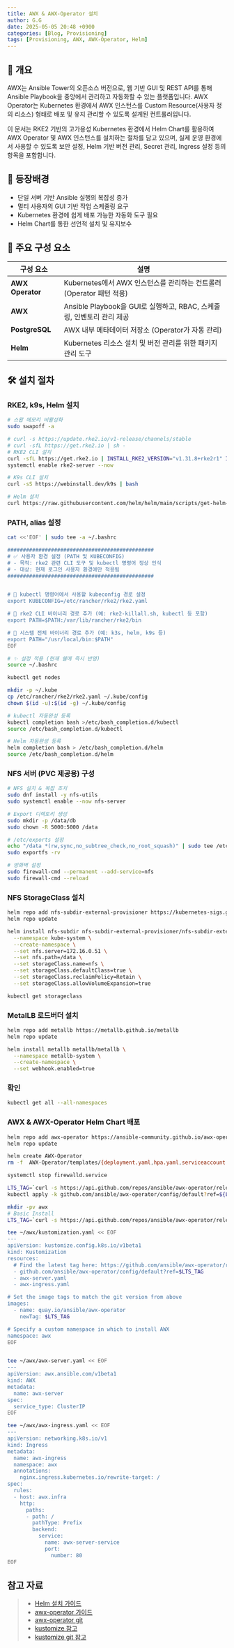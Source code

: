 ```yaml
---
title: AWX & AWX-Operator 설치
author: G.G
date: 2025-05-05 20:48 +0900
categories: [Blog, Provisioning]
tags: [Provisioning, AWX, AWX-Operator, Helm]
---
```


## 📘 개요
AWX는 Ansible Tower의 오픈소스 버전으로, 웹 기반 GUI 및 REST API를 통해 Ansible Playbook을 중앙에서 관리하고 자동화할 수 있는 플랫폼입니다.
AWX Operator는 Kubernetes 환경에서 AWX 인스턴스를 Custom Resource(사용자 정의 리소스) 형태로 배포 및 유지 관리할 수 있도록 설계된 컨트롤러입니다.

이 문서는 RKE2 기반의 고가용성 Kubernetes 환경에서 Helm Chart를 활용하여 AWX Operator 및 AWX 인스턴스를 설치하는 절차를 담고 있으며,
실제 운영 환경에서 사용할 수 있도록 보안 설정, Helm 기반 버전 관리, Secret 관리, Ingress 설정 등의 항목을 포함합니다.

## 🧭 등장배경
- 단일 서버 기반 Ansible 실행의 복잡성 증가
- 멀티 사용자의 GUI 기반 작업 스케줄링 요구
- Kubernetes 환경에 쉽게 배포 가능한 자동화 도구 필요
- Helm Chart를 통한 선언적 설치 및 유지보수

## 🧩 주요 구성 요소

| 구성 요소            | 설명                                                  |
| ---------------- | --------------------------------------------------- |
| **AWX Operator** | Kubernetes에서 AWX 인스턴스를 관리하는 컨트롤러(Operator 패턴 적용)    |
| **AWX**          | Ansible Playbook을 GUI로 실행하고, RBAC, 스케줄링, 인벤토리 관리 제공 |
| **PostgreSQL**   | AWX 내부 메타데이터 저장소 (Operator가 자동 관리)                  |
| **Helm**         | Kubernetes 리소스 설치 및 버전 관리를 위한 패키지 관리 도구             |

## 🛠️ 설치 절차

### RKE2, k9s, Helm 설치

```bash
# 스왑 메모리 비활성화
sudo swapoff -a

# curl -s https://update.rke2.io/v1-release/channels/stable
# curl -sfL https://get.rke2.io | sh -
# RKE2 CLI 설치
curl -sfL https://get.rke2.io | INSTALL_RKE2_VERSION="v1.31.8+rke2r1" INSTALL_RKE2_TYPE="server" sh -
systemctl enable rke2-server --now
```

```bash
# K9s CLI 설치
curl -sS https://webinstall.dev/k9s | bash

# Helm 설치
curl https://raw.githubusercontent.com/helm/helm/main/scripts/get-helm-3 | bash
```

### PATH, alias 설정

```bash
cat <<'EOF' | sudo tee -a ~/.bashrc

###############################################
# ✅ 사용자 환경 설정 (PATH 및 KUBECONFIG)
# - 목적: rke2 관련 CLI 도구 및 kubectl 명령어 정상 인식
# - 대상: 현재 로그인 사용자 환경에만 적용됨
###############################################


# 📌 kubectl 명령어에서 사용할 kubeconfig 경로 설정
export KUBECONFIG=/etc/rancher/rke2/rke2.yaml

# 📌 rke2 CLI 바이너리 경로 추가 (예: rke2-killall.sh, kubectl 등 포함)
export PATH=$PATH:/var/lib/rancher/rke2/bin

# 📌 시스템 전체 바이너리 경로 추가 (예: k3s, helm, k9s 등)
export PATH="/usr/local/bin:$PATH"
EOF

# ✨ 설정 적용 (현재 쉘에 즉시 반영)
source ~/.bashrc

kubectl get nodes

mkdir -p ~/.kube
cp /etc/rancher/rke2/rke2.yaml ~/.kube/config
chown $(id -u):$(id -g) ~/.kube/config

# kubectl 자동완성 등록
kubectl completion bash >/etc/bash_completion.d/kubectl
source /etc/bash_completion.d/kubectl

# Helm 자동완성 등록
helm completion bash > /etc/bash_completion.d/helm
source /etc/bash_completion.d/helm
```

### NFS 서버 (PVC 제공용) 구성

```bash
# NFS 설치 & 복잡 조치
sudo dnf install -y nfs-utils
sudo systemctl enable --now nfs-server

# Export 디렉토리 생성
sudo mkdir -p /data/db
sudo chown -R 5000:5000 /data

# /etc/exports 설정
echo "/data *(rw,sync,no_subtree_check,no_root_squash)" | sudo tee /etc/exports > /dev/null
sudo exportfs -rv

# 방화벽 설정
sudo firewall-cmd --permanent --add-service=nfs
sudo firewall-cmd --reload
```

### NFS StorageClass 설치

```bash
helm repo add nfs-subdir-external-provisioner https://kubernetes-sigs.github.io/nfs-subdir-external-provisioner
helm repo update

helm install nfs-subdir nfs-subdir-external-provisioner/nfs-subdir-external-provisioner \
  --namespace kube-system \
  --create-namespace \
  --set nfs.server=172.16.0.51 \
  --set nfs.path=/data \
  --set storageClass.name=nfs \
  --set storageClass.defaultClass=true \
  --set storageClass.reclaimPolicy=Retain \
  --set storageClass.allowVolumeExpansion=true

kubectl get storageclass
```

### MetalLB 로드버더 설치

```bash
helm repo add metallb https://metallb.github.io/metallb
helm repo update

helm install metallb metallb/metallb \
  --namespace metallb-system \
  --create-namespace \
  --set webhook.enabled=true
```

### 확인

```bash
kubectl get all --all-namespaces
```

### AWX & AWX-Operator Helm Chart 배포

```bash
helm repo add awx-operator https://ansible-community.github.io/awx-operator-helm/
helm repo update

helm create AWX-Operator
rm -f  AWX-Operator/templates/{deployment.yaml,hpa.yaml,serviceaccount.yaml,service.yaml,tests/*}
```
```bash
systemctl stop firewalld.service

LTS_TAG=`curl -s https://api.github.com/repos/ansible/awx-operator/releases/latest | grep tag_name | cut -d '"' -f 4`
kubectl apply -k github.com/ansible/awx-operator/config/default?ref=${LTS_TAG}

mkdir -pv awx
# Basic Install
LTS_TAG=`curl -s https://api.github.com/repos/ansible/awx-operator/releases/latest | grep tag_name | cut -d '"' -f 4`

tee ~/awx/kustomization.yaml << EOF
---
apiVersion: kustomize.config.k8s.io/v1beta1
kind: Kustomization
resources:
  # Find the latest tag here: https://github.com/ansible/awx-operator/releases
  - github.com/ansible/awx-operator/config/default?ref=$LTS_TAG
  - awx-server.yaml
  - awx-ingress.yaml

# Set the image tags to match the git version from above
images:
  - name: quay.io/ansible/awx-operator
    newTag: $LTS_TAG

# Specify a custom namespace in which to install AWX
namespace: awx
EOF


tee ~/awx/awx-server.yaml << EOF
---
apiVersion: awx.ansible.com/v1beta1
kind: AWX
metadata:
  name: awx-server
spec:
  service_type: ClusterIP
EOF

tee ~/awx/awx-ingress.yaml << EOF
---
apiVersion: networking.k8s.io/v1
kind: Ingress
metadata:
  name: awx-ingress
  namespace: awx
  annotations:
    nginx.ingress.kubernetes.io/rewrite-target: /
spec:
  rules:
  - host: awx.infra
    http:
      paths:
      - path: /
        pathType: Prefix
        backend:
          service:
            name: awx-server-service
            port:
              number: 80
EOF
```

## 참고 자료
> - [Helm 설치 가이드](https://helm.sh/ko/docs/intro/install/)
> - [awx-operator 가이드](https://ansible.readthedocs.io/projects/awx-operator/en/latest/)
> - [awx-operator git](https://github.com/ansible/awx-operator/blob/devel/docs/installation/basic-install.md)
> - [kustomize 참고](https://kubectl.docs.kubernetes.io/installation/kustomize/binaries/)
> - [kustomize git 참고](https://github.com/kubernetes-sigs/kustomize)